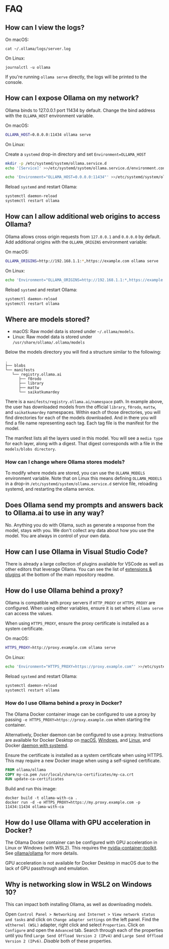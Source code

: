 # FAQ

## How can I view the logs?

On macOS:

```
cat ~/.ollama/logs/server.log
```

On Linux:

```
journalctl -u ollama
```

If you're running `ollama serve` directly, the logs will be printed to the console.

## How can I expose Ollama on my network?

Ollama binds to 127.0.0.1 port 11434 by default. Change the bind address with the `OLLAMA_HOST` environment variable.

On macOS:

```bash
OLLAMA_HOST=0.0.0.0:11434 ollama serve
```

On Linux:

Create a `systemd` drop-in directory and set `Environment=OLLAMA_HOST`

```bash
mkdir -p /etc/systemd/system/ollama.service.d
echo '[Service]' >>/etc/systemd/system/ollama.service.d/environment.conf
```

```bash
echo 'Environment="OLLAMA_HOST=0.0.0.0:11434"' >>/etc/systemd/system/ollama.service.d/environment.conf
```

Reload `systemd` and restart Ollama:

```bash
systemctl daemon-reload
systemctl restart ollama
```

## How can I allow additional web origins to access Ollama?

Ollama allows cross origin requests from `127.0.0.1` and `0.0.0.0` by default. Add additional origins with the `OLLAMA_ORIGINS` environment variable:

On macOS:

```bash
OLLAMA_ORIGINS=http://192.168.1.1:*,https://example.com ollama serve
```

On Linux:

```bash
echo 'Environment="OLLAMA_ORIGINS=http://192.168.1.1:*,https://example.com"' >>/etc/systemd/system/ollama.service.d/environment.conf
```

Reload `systemd` and restart Ollama:

```bash
systemctl daemon-reload
systemctl restart ollama
```

## Where are models stored?

- macOS: Raw model data is stored under `~/.ollama/models`.
- Linux: Raw model data is stored under `/usr/share/ollama/.ollama/models`

Below the models directory you will find a structure similar to the following:

```shell
.
├── blobs
└── manifests
   └── registry.ollama.ai
      ├── f0rodo
      ├── library
      ├── mattw
      └── saikatkumardey
```

There is a `manifests/registry.ollama.ai/namespace` path. In example above, the user has downloaded models from the official `library`, `f0rodo`, `mattw`, and `saikatkumardey` namespaces. Within each of those directories, you will find directories for each of the models downloaded. And in there you will find a file name representing each tag. Each tag file is the manifest for the model.  

The manifest lists all the layers used in this model. You will see a `media type` for each layer, along with a digest. That digest corresponds with a file in the `models/blobs directory`.

### How can I change where Ollama stores models?

To modify where models are stored, you can use the `OLLAMA_MODELS` environment variable. Note that on Linux this means defining `OLLAMA_MODELS` in a drop-in `/etc/systemd/system/ollama.service.d` service file, reloading systemd, and restarting the ollama service.

## Does Ollama send my prompts and answers back to Ollama.ai to use in any way?

No. Anything you do with Ollama, such as generate a response from the model, stays with you. We don't collect any data about how you use the model. You are always in control of your own data.

## How can I use Ollama in Visual Studio Code?

There is already a large collection of plugins available for VSCode as well as other editors that leverage Ollama. You can see the list of [extensions & plugins](https://github.com/jmorganca/ollama#extensions--plugins) at the bottom of the main repository readme.

## How do I use Ollama behind a proxy?

Ollama is compatible with proxy servers if `HTTP_PROXY` or `HTTPS_PROXY` are configured. When using either variables, ensure it is set where `ollama serve` can access the values.

When using `HTTPS_PROXY`, ensure the proxy certificate is installed as a system certificate.

On macOS:

```bash
HTTPS_PROXY=http://proxy.example.com ollama serve
```

On Linux:

```bash
echo 'Environment="HTTPS_PROXY=https://proxy.example.com"' >>/etc/systemd/system/ollama.service.d/environment.conf
```

Reload `systemd` and restart Ollama:

```bash
systemctl daemon-reload
systemctl restart ollama
```

### How do I use Ollama behind a proxy in Docker?

The Ollama Docker container image can be configured to use a proxy by passing `-e HTTPS_PROXY=https://proxy.example.com` when starting the container.

Alternatively, Docker daemon can be configured to use a proxy. Instructions are available for Docker Desktop on [macOS](https://docs.docker.com/desktop/settings/mac/#proxies), [Windows](https://docs.docker.com/desktop/settings/windows/#proxies), and [Linux](https://docs.docker.com/desktop/settings/linux/#proxies), and Docker [daemon with systemd](https://docs.docker.com/config/daemon/systemd/#httphttps-proxy).

Ensure the certificate is installed as a system certificate when using HTTPS. This may require a new Docker image when using a self-signed certificate.

```dockerfile
FROM ollama/ollama
COPY my-ca.pem /usr/local/share/ca-certificates/my-ca.crt
RUN update-ca-certificates
```

Build and run this image:

```shell
docker build -t ollama-with-ca .
docker run -d -e HTTPS_PROXY=https://my.proxy.example.com -p 11434:11434 ollama-with-ca
```

## How do I use Ollama with GPU acceleration in Docker?

The Ollama Docker container can be configured with GPU acceleration in Linux or Windows (with WSL2). This requires the [nvidia-container-toolkit](https://github.com/NVIDIA/nvidia-container-toolkit). See [ollama/ollama](https://hub.docker.com/r/ollama/ollama) for more details.

GPU acceleration is not available for Docker Desktop in macOS due to the lack of GPU passthrough and emulation.

## Why is networking slow in WSL2 on Windows 10?

This can impact both installing Ollama, as well as downloading models.

Open `Control Panel > Networking and Internet > View network status and tasks` and click on `Change adapter settings` on the left panel. Find the `vEthernel (WSL)` adapter, right click and select `Properties`.
Click on `Configure` and open the `Advanced` tab. Search through each of the properties until you find `Large Send Offload Version 2 (IPv4)` and `Large Send Offload Version 2 (IPv6)`. *Disable* both of these
properties.
